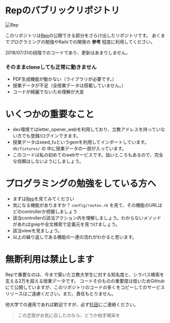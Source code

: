 # Repのパブリックリポジトリ

![Rep](https://user-images.githubusercontent.com/15076603/43436692-80f43430-94c0-11e8-8931-1b819a093065.png)

このリポジトリは[Rep](https://www.rep-riiyko.com)の公開できる部分をさらけ出したリポジトリです。
あくまでプログラミングの勉強やRailsでの開発の **参考** 程度に利用してください。

2018/07/31の段階でのコードであり、更新はあまりしません。

### そのままcloneしても正常に動きません

- PDF生成機能が動かない（ライブラリが必要です。）
- 授業データが不足（全授業データは搭載していません。）
- コードが綺麗でないため理解が大変

# いくつかの重要なこと

- dev環境ではletter_opener_webを利用しており、立教アドレスを持っていない方でも登録/ログインできます。
- 授業データはseed_fuというgemを利用してインポートしています。 `db/fixtures/` の 中に授業データの一部が入っています。
- このコードは私の初めてのwebサービスです。拙いところもあるので、完全な信頼はしないようにしましょう。

# プログラミングの勉強をしている方へ

- まずは[Rep](https://www.rep-riiyko.com)を見てみてください
- 気になる機能がありますか？ `config/routes.rb` を見て、その機能のURLはどのcontrollerか把握しましょう
- 該当controllerの該当アクション内を理解しましょう。わからないメソッドがあればgrepや全文検索で定義元を見つけましょう。
- 該当viewを見ましょう。
- 以上の繰り返しである機能の一連の流れがわかると思います。

# 無断利用は禁止します
Repで重要なのは、今まで築いた立教大学生に対する知名度と、シラバス検索を支える2万を超える授業データです。
コードそのものの重要度は低いためGithubにて公開していますが、このリポジトリのコードの多くをコピーしてのサービスリリースはご遠慮ください。また、責任もとりません。

他大学での運用であれば歓迎ですが、必ず[杉田](https://twitter.com/sugiken_bike?lang=ja)にご連絡ください。


> この芝居がお気に召したのなら、どうか拍手喝采を